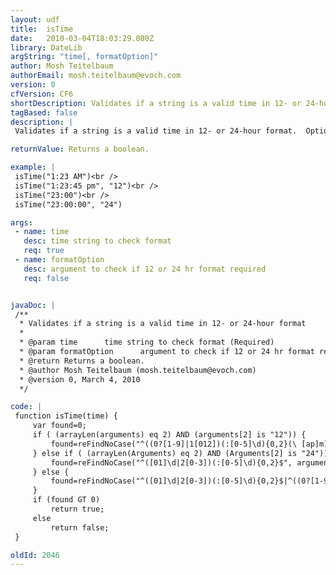 ```yaml
---
layout: udf
title:  isTime
date:   2010-03-04T18:03:29.000Z
library: DateLib
argString: "time[, formatOption]"
author: Mosh Teitelbaum
authorEmail: mosh.teitelbaum@evoch.com
version: 0
cfVersion: CF6
shortDescription: Validates if a string is a valid time in 12- or 24-hour format
tagBased: false
description: |
 Validates if a string is a valid time in 12- or 24-hour format.  Optionally, can require time be in a specific format.

returnValue: Returns a boolean.

example: |
 isTime("1:23 AM")<br />
 isTime("1:23:45 pm", "12")<br />
 isTime("23:00")<br />
 isTime("23:00:00", "24")

args:
 - name: time
   desc: time string to check format
   req: true
 - name: formatOption
   desc: argument to check if 12 or 24 hr format required
   req: false


javaDoc: |
 /**
  * Validates if a string is a valid time in 12- or 24-hour format
  * 
  * @param time      time string to check format (Required)
  * @param formatOption      argument to check if 12 or 24 hr format required (Optional)
  * @return Returns a boolean. 
  * @author Mosh Teitelbaum (mosh.teitelbaum@evoch.com) 
  * @version 0, March 4, 2010 
  */

code: |
 function isTime(time) {
     var found=0;
     if ( (arrayLen(arguments) eq 2) AND (arguments[2] is "12")) {
         found=reFindNoCase("^((0?[1-9]|1[012])(:[0-5]\d){0,2}(\ [ap]m))$", arguments.time);
     } else if ( (arrayLen(Arguments) eq 2) AND (Arguments[2] is "24")) {
         found=reFindNoCase("^([01]\d|2[0-3])(:[0-5]\d){0,2}$", arguments.time);
     } else {
         found=reFindNoCase("^([01]\d|2[0-3])(:[0-5]\d){0,2}$|^((0?[1-9]|1[012])(:[0-5]\d){0,2}(\ [ap]m))$", arguments.time);
     }
     if (found GT 0)
         return true;
     else
         return false;
 }

oldId: 2046
---
```


